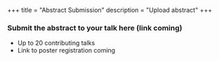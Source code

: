 +++
title = "Abstract Submission"
description = "Upload abstract"
+++

### Submit the abstract to your talk here (link coming)
- Up to 20 contributing talks
- Link to poster registration coming